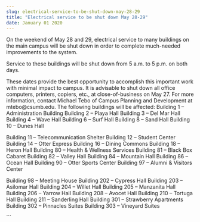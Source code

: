 ```yaml
---
slug: electrical-service-to-be-shut-down-may-28-29
title: "Electrical service to be shut down May 28-29"
date: January 01 2020
---
```


 
<p>
  On the weekend of May 28 and 29, electrical service to many buildings on the
  main campus will be shut down in order to complete much&#45;needed
  improvements to the system.
</p>
<p>
  Service to these buildings will be shut down from 5 a.m. to 5 p.m. on both
  days.
</p>
<p>
  These dates provide the best opportunity to accomplish this important work
  with minimal impact to campus. It is advisable to shut down all office
  computers, printers, copiers, etc., at close&#45;of&#45;business on May 27.
  For more information, contact Michael Tebo of Campus Planning and Development
  at mtebo@csumb.edu. The following buildings will be affected: Building 1 –
  Administration Building Building 2 – Playa Hall Building 3 – Del Mar Hall
  Building 4 – Wave Hall Building 6 – Surf Hall Building 8 – Sand Hall Building
  10 – Dunes Hall
</p>
<p>
  Building 11 – Telecommunication Shelter Building 12 – Student Center Building
  14 – Otter Express Building 16 – Dining Commons Building 18 – Heron Hall
  Building 80 – Health &amp; Wellness Services Building 81 – Black Box Cabaret
  Building 82 – Valley Hall Building 84 – Mountain Hall Building 86 – Ocean Hall
  Building 90 – Otter Sports Center Building 97 – Alumni &amp; Visitors Center
</p>
<p>
  Building 98 – Meeting House Building 202 – Cypress Hall Building 203 –
  Asilomar Hall Building 204 – Willet Hall Building 205 – Manzanita Hall
  Building 206 – Yarrow Hall Building 208 – Avocet Hall Building 210 – Tortuga
  Hall Building 211 – Sanderling Hall Building 301 – Strawberry Apartments
  Building 302 – Pinnacles Suites Building 303 – Vineyard Suites
</p>
```
